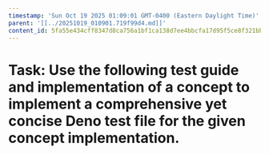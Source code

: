 ```yaml
---
timestamp: 'Sun Oct 19 2025 01:09:01 GMT-0400 (Eastern Daylight Time)'
parent: '[[../20251019_010901.719f99d4.md]]'
content_id: 5fa55e434cff8347d8ca756a1bf1ca138d7ee4bbcfa17d95f5ce8f321bbb28fc
---
```


# Task: Use the following test guide and implementation of a concept to implement a comprehensive yet concise Deno test file for the given concept implementation.

